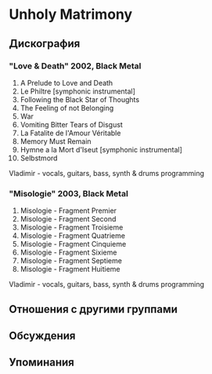 # Unholy Matrimony



## Дискография

### "Love & Death" 2002, Black Metal

1. A Prelude to Love and Death 
2. Le Philtre [symphonic instrumental] 
3. Following the Black Star of Thoughts 
4. The Feeling of not Belonging 
5. War 
6. Vomiting Bitter Tears of Disgust 
7. La Fatalite de l'Amour V&#233;ritable 
8. Memory Must Remain 
9. Hymne a la Mort d'Iseut [symphonic instrumental] 
10. Selbstmord 


Vladimir - vocals, guitars, bass, synth & drums programming

### "Misologie" 2003, Black Metal

1. Misologie - Fragment Premier 
2. Misologie - Fragment Second 
3. Misologie - Fragment Troisieme 
4. Misologie - Fragment Quatrieme 
5. Misologie - Fragment Cinquieme 
6. Misologie - Fragment Sixieme 
7. Misologie - Fragment Septieme 
8. Misologie - Fragment Huitieme


Vladimir - vocals, guitars, bass, synth & drums programming


## Отношения с другими группами


## Обсуждения


## Упоминания

